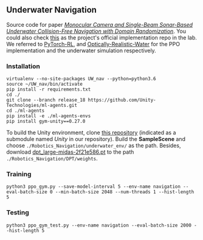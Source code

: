 ## Underwater Navigation
Source code for paper [*Monocular Camera and Single-Beam Sonar-Based Underwater Collision-Free 
Navigation with Domain Randomization*](https://arxiv.org/abs/2212.04373). You could also check [this](https://github.com/dartmouthrobotics/deeprl-uw-robot-navigation) as the project's official implementation repo in the lab.
We referred to [PyTorch-RL](https://github.com/Khrylx/PyTorch-RL.git), and 
[Optically-Realistic-Water](https://github.com/muckSponge/Optically-Realistic-Water) for the PPO implementation and the underwater simulation respectively.
### Installation
```
virtualenv --no-site-packages UW_nav --python=python3.6
source ~/UW_nav/bin/activate
pip install -r requirements.txt
cd ./
git clone --branch release_18 https://github.com/Unity-Technologies/ml-agents.git
cd ./ml-agents
pip install -e ./ml-agents-envs
pip install gym-unity==0.27.0
```
To build the Unity environment, clone [this repository](https://github.com/hdacnw/Underwater-RL/tree/b0710e3b79a579b66a157429658b3418d5b2b739)
(indicated as a submodule named *Unity* in our repository). Build the **SampleScene** and
choose `./Robotics_Navigation/underwater_env/` as the path. Besides, download [dpt_large-midas-2f21e586.pt](https://github.com/intel-isl/DPT/releases/download/1_0/dpt_large-midas-2f21e586.pt)
to the path `./Robotics_Navigation/DPT/weights`.

### Training
<!--
## Dependencies
Ubuntu 18.04, ROS Melodic, python 3.6.9, cuda 10.2

## How to run the code
(1) Clone the repository

(2) Set up the environments
* Make up your ROS catkin space. And
we were using a Turtlebot to train the policy.
For next step, we'll use UUVSimulator to train 
it instead.
* Copy the designed world `empty.world`
 and launch file `turtlebot3_empty_world.launch` from 
 `assest/ROS` into the worlds directory
 and launch file directory respectively.
* Install the dependencies for training.

(3) Run the code
* Launch Gazebo in one terminal:
 
 $ roslaunch turtlebot3_gazebo turtlebot3_empty_world.launch

* In another terminal, run the code:
 
 $ export OMP_NUM_THREADS=1
 $ python ppo_gym.py --save-model-interval 5 --env-name navigation --eval-batch-size 0 --min-batch-size 2048

(4) In the directory of assets, you would find the trained model and the log file. 
 
 (4) After training, you could use `DDDQN_test.py`
and `DDDQN_uwsim.py` to test the performance in Gazebo
worlds and UWSim worlds respectively. For real-world
tests, refer to [this](https://github.com/pengzhi1998/underwater_navigation_test)
 repository. -->
 ```
 python3 ppo_gym.py --save-model-interval 5 --env-name navigation --eval-batch-size 0 --min-batch-size 2048 --num-threads 1 --hist-length 5
```
### Testing

[//]: # (Remember to modify the threshold value to 0.5m and 0.25m:)
```
python3 ppo_gym_test.py --env-name navigation --eval-batch-size 2000 --hist-length 5
```
